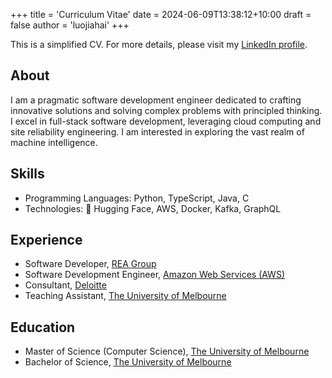 +++
title = 'Curriculum Vitae'
date = 2024-06-09T13:38:12+10:00
draft = false
author = 'luojiahai'
+++

This is a simplified CV. For more details, please visit my [LinkedIn profile](https://linkedin.com/in/luojiahai).

## About

I am a pragmatic software development engineer dedicated to crafting innovative solutions and solving complex problems
with principled thinking. I excel in full-stack software development, leveraging cloud computing and site reliability
engineering. I am interested in exploring the vast realm of machine intelligence.

## Skills

- Programming Languages: Python, TypeScript, Java, C
- Technologies: 🤗 Hugging Face, AWS, Docker, Kafka, GraphQL

## Experience

- Software Developer, [REA Group](https://www.rea-group.com/)
- Software Development Engineer, [Amazon Web Services (AWS)](https://aws.amazon.com/)
- Consultant, [Deloitte](https://www.deloitte.com/)
- Teaching Assistant, [The University of Melbourne](https://www.unimelb.edu.au/)

## Education
- Master of Science (Computer Science), [The University of Melbourne](https://www.unimelb.edu.au/)
- Bachelor of Science, [The University of Melbourne](https://www.unimelb.edu.au/)
